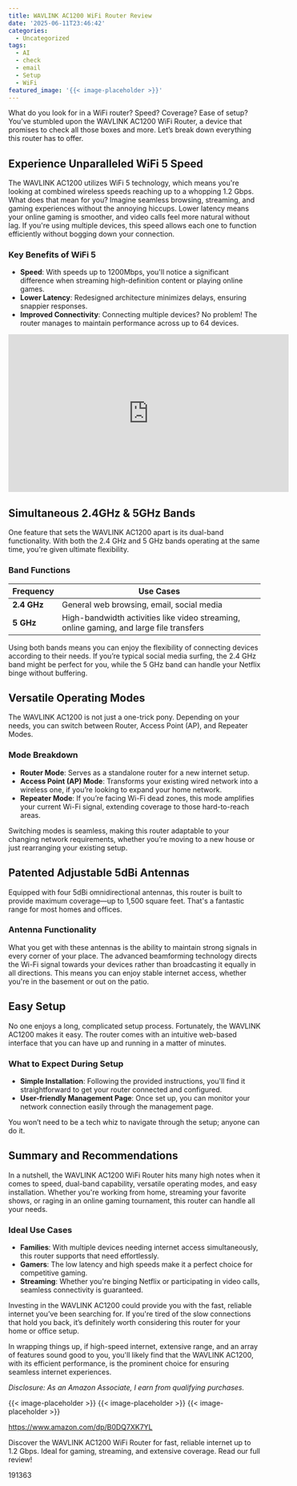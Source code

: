 ```yaml
---
title: WAVLINK AC1200 WiFi Router Review
date: '2025-06-11T23:46:42'
categories:
  - Uncategorized
tags:
  - AI
  - check
  - email
  - Setup
  - WiFi
featured_image: '{{< image-placeholder >}}'
---
```


<p>What do you look for in a WiFi router? Speed? Coverage? Ease of setup? You’ve stumbled upon the WAVLINK AC1200 WiFi Router, a device that promises to check all those boxes and more. Let’s break down everything this router has to offer.</p> <p><a rel="nofollow" target="_blank" title="WAVLINK AC1200 WiFi Router, 2025 Dual Band Wireless Internet Router for Home, Up to 1.2 Gbps, Coverage up to 1,500 sq. ft., Supports AP/Repeater Mode" href="https://www.amazon.com/dp/B0DQ7XK7YL?tag=8118903-20" style='text-decoration: none; box-shadow: none;'></a></p> <p><a rel="nofollow" target="_blank" title="Find your new WAVLINK AC1200 WiFi Router, 2025 Dual Band Wireless Internet Router for Home, Up to 1.2 Gbps, Coverage up to 1,500 sq. ft., Supports AP/Repeater Mode on this page." href="https://www.amazon.com/dp/B0DQ7XK7YL?tag=8118903-20" style='text-decoration: none; box-shadow: none;'></a></p> <h2>Experience Unparalleled WiFi 5 Speed</h2> <p>The WAVLINK AC1200 utilizes WiFi 5 technology, which means you're looking at combined wireless speeds reaching up to a whopping 1.2 Gbps. What does that mean for you? Imagine seamless browsing, streaming, and gaming experiences without the annoying hiccups. Lower latency means your online gaming is smoother, and video calls feel more natural without lag. If you're using multiple devices, this speed allows each one to function efficiently without bogging down your connection.</p> <h3>Key Benefits of WiFi 5</h3> <ul> <li> <strong>Speed</strong>: With speeds up to 1200Mbps, you'll notice a significant difference when streaming high-definition content or playing online games.</li> <li> <strong>Lower Latency</strong>: Redesigned architecture minimizes delays, ensuring snappier responses.</li> <li> <strong>Improved Connectivity</strong>: Connecting multiple devices? No problem! The router manages to maintain performance across up to 64 devices.</li> </ul> <iframe width="560" height="315" src="https://www.youtube.com/embed/tj5uL6LJMJM" frameborder="0" allow="accelerometer; autoplay; encrypted-media; gyroscope; picture-in-picture" allowfullscreen></iframe> <br> <p><a rel="nofollow" target="_blank" title="Find your new WAVLINK AC1200 WiFi Router, 2025 Dual Band Wireless Internet Router for Home, Up to 1.2 Gbps, Coverage up to 1,500 sq. ft., Supports AP/Repeater Mode on this page." href="https://www.amazon.com/dp/B0DQ7XK7YL?tag=8118903-20" style='text-decoration: none; box-shadow: none;'></a></p> <h2>Simultaneous 2.4GHz & 5GHz Bands</h2> <p>One feature that sets the WAVLINK AC1200 apart is its dual-band functionality. With both the 2.4 GHz and 5 GHz bands operating at the same time, you're given ultimate flexibility.</p> <h3>Band Functions</h3> <table> <thead> <tr> <th>Frequency</th> <th>Use Cases</th> </tr> </thead> <tbody> <tr> <td><strong>2.4 GHz</strong></td> <td>General web browsing, email, social media</td> </tr> <tr> <td><strong>5 GHz</strong></td> <td>High-bandwidth activities like video streaming, online gaming, and large file transfers</td> </tr> </tbody> </table> <p>Using both bands means you can enjoy the flexibility of connecting devices according to their needs. If you’re typical social media surfing, the 2.4 GHz band might be perfect for you, while the 5 GHz band can handle your Netflix binge without buffering.</p> <p><a rel="nofollow" target="_blank" title="WAVLINK AC1200 WiFi Router, 2025 Dual Band Wireless Internet Router for Home, Up to 1.2 Gbps, Coverage up to 1,500 sq. ft., Supports AP/Repeater Mode" href="https://www.amazon.com/dp/B0DQ7XK7YL?tag=8118903-20" style='text-decoration: none; box-shadow: none;'></a></p> </p><p></p><p></p><p></p><p></p><p></p><p></p><p></p><p><h2>Versatile Operating Modes</h2> <p>The WAVLINK AC1200 is not just a one-trick pony. Depending on your needs, you can switch between Router, Access Point (AP), and Repeater Modes.</p> <h3>Mode Breakdown</h3> <ul> <li> <strong>Router Mode</strong>: Serves as a standalone router for a new internet setup.</li> <li> <strong>Access Point (AP) Mode</strong>: Transforms your existing wired network into a wireless one, if you’re looking to expand your home network.</li> <li> <strong>Repeater Mode</strong>: If you’re facing Wi-Fi dead zones, this mode amplifies your current Wi-Fi signal, extending coverage to those hard-to-reach areas.</li> </ul> <p>Switching modes is seamless, making this router adaptable to your changing network requirements, whether you’re moving to a new house or just rearranging your existing setup.</p> <p><a rel="nofollow" target="_blank" title="WAVLINK AC1200 WiFi Router, 2025 Dual Band Wireless Internet Router for Home, Up to 1.2 Gbps, Coverage up to 1,500 sq. ft., Supports AP/Repeater Mode" href="https://www.amazon.com/dp/B0DQ7XK7YL?tag=8118903-20" style='text-decoration: none; box-shadow: none;'></a></p> <h2>Patented Adjustable 5dBi Antennas</h2> <p>Equipped with four 5dBi omnidirectional antennas, this router is built to provide maximum coverage—up to 1,500 square feet. That's a fantastic range for most homes and offices.</p> <h3>Antenna Functionality</h3> <p>What you get with these antennas is the ability to maintain strong signals in every corner of your place. The advanced beamforming technology directs the Wi-Fi signal towards your devices rather than broadcasting it equally in all directions. This means you can enjoy stable internet access, whether you're in the basement or out on the patio.</p> <p><a rel="nofollow" target="_blank" title="WAVLINK AC1200 WiFi Router, 2025 Dual Band Wireless Internet Router for Home, Up to 1.2 Gbps, Coverage up to 1,500 sq. ft., Supports AP/Repeater Mode" href="https://www.amazon.com/dp/B0DQ7XK7YL?tag=8118903-20" style='text-decoration: none; box-shadow: none;'></a></p> <h2>Easy Setup</h2> <p>No one enjoys a long, complicated setup process. Fortunately, the WAVLINK AC1200 makes it easy. The router comes with an intuitive web-based interface that you can have up and running in a matter of minutes.</p> <h3>What to Expect During Setup</h3> <ul> <li> <strong>Simple Installation</strong>: Following the provided instructions, you'll find it straightforward to get your router connected and configured.</li> <li> <strong>User-friendly Management Page</strong>: Once set up, you can monitor your network connection easily through the management page.</li> </ul> <p>You won’t need to be a tech whiz to navigate through the setup; anyone can do it.</p> <p><a rel="nofollow" target="_blank" title="WAVLINK AC1200 WiFi Router, 2025 Dual Band Wireless Internet Router for Home, Up to 1.2 Gbps, Coverage up to 1,500 sq. ft., Supports AP/Repeater Mode" href="https://www.amazon.com/dp/B0DQ7XK7YL?tag=8118903-20" style='text-decoration: none; box-shadow: none;'></a></p> <h2>Summary and Recommendations</h2> <p>In a nutshell, the WAVLINK AC1200 WiFi Router hits many high notes when it comes to speed, dual-band capability, versatile operating modes, and easy installation. Whether you're working from home, streaming your favorite shows, or raging in an online gaming tournament, this router can handle all your needs.</p> <h3>Ideal Use Cases</h3> <ul> <li> <strong>Families</strong>: With multiple devices needing internet access simultaneously, this router supports that need effortlessly.</li> <li> <strong>Gamers</strong>: The low latency and high speeds make it a perfect choice for competitive gaming.</li> <li> <strong>Streaming</strong>: Whether you're binging Netflix or participating in video calls, seamless connectivity is guaranteed.</li> </ul> <p>Investing in the WAVLINK AC1200 could provide you with the fast, reliable internet you’ve been searching for. If you're tired of the slow connections that hold you back, it’s definitely worth considering this router for your home or office setup.</p> <p>In wrapping things up, if high-speed internet, extensive range, and an array of features sound good to you, you'll likely find that the WAVLINK AC1200, with its efficient performance, is the prominent choice for ensuring seamless internet experiences.</p> <p><a rel="nofollow" target="_blank" title="Get your own WAVLINK AC1200 WiFi Router, 2025 Dual Band Wireless Internet Router for Home, Up to 1.2 Gbps, Coverage up to 1,500 sq. ft., Supports AP/Repeater Mode today." href="https://www.amazon.com/dp/B0DQ7XK7YL?tag=8118903-20" style='text-decoration: none; box-shadow: none;'></a></p> <p><i>Disclosure: As an Amazon Associate, I earn from qualifying purchases.</i></p>
{{< image-placeholder >}}
{{< image-placeholder >}}
{{< image-placeholder >}}




https://www.amazon.com/dp/B0DQ7XK7YL

Discover the WAVLINK AC1200 WiFi Router for fast, reliable internet up to 1.2 Gbps. Ideal for gaming, streaming, and extensive coverage. Read our full review!

191363
